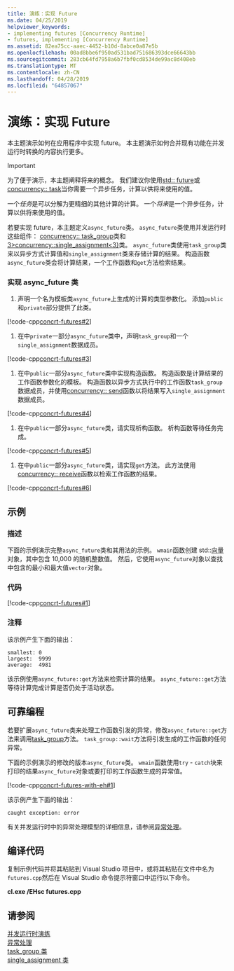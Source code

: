```yaml
---
title: 演练：实现 Future
ms.date: 04/25/2019
helpviewer_keywords:
- implementing futures [Concurrency Runtime]
- futures, implementing [Concurrency Runtime]
ms.assetid: 82ea75cc-aaec-4452-b10d-8abce0a87e5b
ms.openlocfilehash: 00ad8bbe6f950ad531bad751686393dce66643bb
ms.sourcegitcommit: 283cb64fd7958a6b7fbf0cd8534de99ac8d408eb
ms.translationtype: MT
ms.contentlocale: zh-CN
ms.lasthandoff: 04/28/2019
ms.locfileid: "64857067"
---
```

# <a name="walkthrough-implementing-futures"></a>演练：实现 Future

本主题演示如何在应用程序中实现 future。 本主题演示如何合并现有功能在并发运行时转换的内容执行更多。

> [!IMPORTANT]
>  为了便于演示，本主题阐释将来的概念。 我们建议你使用[std:: future](../../standard-library/future-class.md)或[concurrency:: task](../../parallel/concrt/reference/task-class.md)当你需要一个异步任务，计算以供将来使用的值。

一个*任务*是可以分解为更精细的其他计算的计算。 一个*将来*是一个异步任务，计算以供将来使用的值。

若要实现 future，本主题定义`async_future`类。 `async_future`类使用并发运行时这些组件： [concurrency:: task_group](reference/task-group-class.md)类和[3&gt;concurrency::single_assignment&lt;3}](../../parallel/concrt/reference/single-assignment-class.md)类。 `async_future`类使用`task_group`类来以异步方式计算值和`single_assignment`类来存储计算的结果。 构造函数`async_future`类会将计算结果，一个工作函数和`get`方法检索结果。

### <a name="to-implement-the-asyncfuture-class"></a>实现 async_future 类

1. 声明一个名为模板类`async_future`上生成的计算的类型参数化。 添加`public`和`private`部分提供了此类。

[!code-cpp[concrt-futures#2](../../parallel/concrt/codesnippet/cpp/walkthrough-implementing-futures_1.cpp)]

1. 在中`private`一部分`async_future`类中，声明`task_group`和一个`single_assignment`数据成员。

[!code-cpp[concrt-futures#3](../../parallel/concrt/codesnippet/cpp/walkthrough-implementing-futures_2.cpp)]

1. 在中`public`一部分`async_future`类中实现构造函数。 构造函数是计算结果的工作函数参数化的模板。 构造函数以异步方式执行中的工作函数`task_group`数据成员，并使用[concurrency:: send](reference/concurrency-namespace-functions.md#send)函数以将结果写入`single_assignment`数据成员。

[!code-cpp[concrt-futures#4](../../parallel/concrt/codesnippet/cpp/walkthrough-implementing-futures_3.cpp)]

1. 在中`public`一部分`async_future`类，请实现析构函数。 析构函数等待任务完成。

[!code-cpp[concrt-futures#5](../../parallel/concrt/codesnippet/cpp/walkthrough-implementing-futures_4.cpp)]

1. 在中`public`一部分`async_future`类，请实现`get`方法。 此方法使用[concurrency:: receive](reference/concurrency-namespace-functions.md#receive)函数以检索工作函数的结果。

[!code-cpp[concrt-futures#6](../../parallel/concrt/codesnippet/cpp/walkthrough-implementing-futures_5.cpp)]

## <a name="example"></a>示例

### <a name="description"></a>描述

下面的示例演示完整`async_future`类和其用法的示例。 `wmain`函数创建 std::[向量](../../standard-library/vector-class.md)对象，其中包含 10,000 的随机整数值。 然后，它使用`async_future`对象以查找中包含的最小和最大值`vector`对象。

### <a name="code"></a>代码

[!code-cpp[concrt-futures#1](../../parallel/concrt/codesnippet/cpp/walkthrough-implementing-futures_6.cpp)]

### <a name="comments"></a>注释

该示例产生下面的输出：

```Output
smallest: 0
largest:  9999
average:  4981
```

该示例使用`async_future::get`方法来检索计算的结果。 `async_future::get`方法等待计算完成计算是否仍处于活动状态。

## <a name="robust-programming"></a>可靠编程

若要扩展`async_future`类来处理工作函数引发的异常，修改`async_future::get`方法来调用[task_group](reference/task-group-class.md#wait)方法。 `task_group::wait`方法将引发生成的工作函数的任何异常。

下面的示例演示的修改的版本`async_future`类。 `wmain`函数使用`try` - `catch`块来打印的结果`async_future`对象或要打印的工作函数生成的异常值。

[!code-cpp[concrt-futures-with-eh#1](../../parallel/concrt/codesnippet/cpp/walkthrough-implementing-futures_7.cpp)]

该示例产生下面的输出：

```Output
caught exception: error
```

有关并发运行时中的异常处理模型的详细信息，请参阅[异常处理](../../parallel/concrt/exception-handling-in-the-concurrency-runtime.md)。

## <a name="compiling-the-code"></a>编译代码

复制示例代码并将其粘贴到 Visual Studio 项目中，或将其粘贴在文件中名为`futures.cpp`然后在 Visual Studio 命令提示符窗口中运行以下命令。

**cl.exe /EHsc futures.cpp**

## <a name="see-also"></a>请参阅

[并发运行时演练](../../parallel/concrt/concurrency-runtime-walkthroughs.md)<br/>
[异常处理](../../parallel/concrt/exception-handling-in-the-concurrency-runtime.md)<br/>
[task_group 类](reference/task-group-class.md)<br/>
[single_assignment 类](../../parallel/concrt/reference/single-assignment-class.md)
